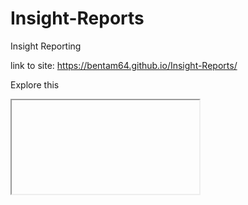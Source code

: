 # Insight-Reports
Insight Reporting


link to site: https://bentam64.github.io/Insight-Reports/

Explore this 


<iframe>
<html>
  <head>
    <script type="text/javascript" src="https://www.gstatic.com/charts/loader.js"></script>
    <script type="text/javascript">
      google.charts.load('current', {'packages':['corechart']});
      google.charts.setOnLoadCallback(drawChart);

      function drawChart() {
        var data = google.visualization.arrayToDataTable([
          ['Age', 'Weight'],
          [ 8,      12],
          [ 4,      5.5],
          [ 11,     14],
          [ 4,      5],
          [ 3,      3.5],
          [ 6.5,    7]
        ]);

        var options = {
          title: 'Age vs. Weight comparison',
          hAxis: {title: 'Age', minValue: 0, maxValue: 15},
          vAxis: {title: 'Weight', minValue: 0, maxValue: 15},
          legend: 'none'
        };

        var chart = new google.visualization.ScatterChart(document.getElementById('chart_div'));

        chart.draw(data, options);
      }
    </script>
  </head>
  <body>
    <div id="chart_div" style="width: 900px; height: 500px;"></div>
  </body>
</html>
</iframe>
